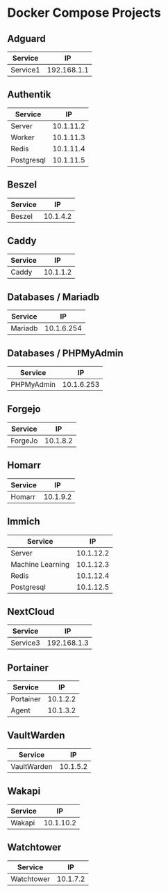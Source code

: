 # Docker Compose Projects

## Adguard
| Service | IP          |
|---------|-------------|
| Service1| 192.168.1.1 |

## Authentik
| Service    | IP          |
|------------|-------------|
| Server     | 10.1.11.2   |
| Worker     | 10.1.11.3   |
| Redis      | 10.1.11.4   |
| Postgresql | 10.1.11.5   |

## Beszel
| Service | IP          |
|---------|-------------|
| Beszel  | 10.1.4.2    |

## Caddy
| Service | IP          |
|---------|-------------|
| Caddy   | 10.1.1.2    |

## Databases / Mariadb
| Service    | IP          |
|------------|-------------|
| Mariadb    | 10.1.6.254  |

## Databases / PHPMyAdmin
| Service    | IP          |
|------------|-------------|
| PHPMyAdmin | 10.1.6.253  |

## Forgejo
| Service | IP          |
|---------|-------------|
| ForgeJo | 10.1.8.2    |

## Homarr
| Service | IP          |
|---------|-------------|
| Homarr  | 10.1.9.2    |

## Immich
| Service           | IP          |
|-------------------|-------------|
| Server            | 10.1.12.2   |
| Machine Learning  | 10.1.12.3   |
| Redis             | 10.1.12.4   |
| Postgresql        | 10.1.12.5   |

## NextCloud
| Service | IP          |
|---------|-------------|
| Service3| 192.168.1.3 |

## Portainer
| Service   | IP          |
|-----------|-------------|
| Portainer | 10.1.2.2    |
| Agent     | 10.1.3.2    |

## VaultWarden
| Service     | IP          |
|-------------|-------------|
| VaultWarden | 10.1.5.2    |

## Wakapi
| Service | IP          |
|---------|-------------|
| Wakapi  | 10.1.10.2   |

## Watchtower
| Service    | IP          |
|------------|-------------|
| Watchtower | 10.1.7.2    |
